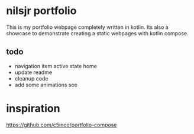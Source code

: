 # nilsjr portfolio

This is my portfolio webpage completely written in kotlin. Its also a showcase to demonstrate creating a static webpages
with kotlin compose.

## todo

- navigation item active state home
- update readme
- cleanup code
- add some animations see

# inspiration

https://github.com/c5inco/portfolio-compose